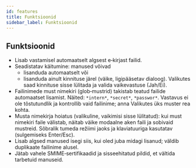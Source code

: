 ```yaml
---
id: features
title: Funktsioonid
sidebar_label: Funktsioonid
---
```


## Funktsioonid

- Lisab vastamisel automaatselt algsest e‑kirjast failid.
- Seadistatav käitumine: manused võivad
  - lisanduda automaatselt või
  - lisanduda ainult kinnituse järel (väike, ligipääsetav dialoog). Valikutes saad kinnituse sisse lülitada ja valida vaikevastuse (Jah/Ei).
- Failinimede must nimekiri (glob‑mustrid) takistab teatud failide automaatset lisamist. Näited: `*intern*`, `*secret*`, `*passwor*`.
  Vastavus ei ole tõstutundlik ja kontrollib vaid failinime; anna Valikutes üks muster rea kohta.
- Musta nimekirja hoiatus (valikuline, vaikimisi sisse lülitatud): kui must nimekiri faile välistab, näitab väike modaalne aken faili ja sobivaid mustreid. Sõbralik tumeda režiimi jaoks ja klaviatuuriga kasutatav (sulgemiseks Enter/Esc).
- Lisab algsed manused isegi siis, kui oled juba midagi lisanud; väldib duplikaate failinime alusel.
- Jätab vahele SMIME‑sertifikaadid ja sisseehitatud pildid, et vältida tarbetuid manuseid.
